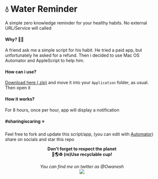 # 💧 Water Reminder

A simple zero knowledge reminder for your healthy habits. No external URL/Service will called

#### Why? 🤷‍♂️
A friend ask me a simple script for his habit. He tried a paid app, but unfortunately he asked for a refund.
Then i decided to use Mac OS Automator and AppleScript to help him.

#### How can i use?
[Download here (.zip)](https://github.com/Owanesh/Water-Reminder/releases) and move it into your `Application` folder, as usual. Then open it

#### How it works?
For 8 hours, once per hour, app will display a notification

#### #sharingiscaring ⭐️
Feel free to fork and update this script/app, (you can edit with [Automator](https://support.apple.com/guide/automator/welcome/mac)) share on socials and star this repo 

<html>
<p align="center">
<b>Don't forget to respect the planet <br/>
🌳🌎♻️  (re)Use recyclable cup!</b><br/><br/>
<i>You can find me on twitter as @Owanesh</i><br/>
<a rel="nofollow" href="//forthebadge.com"><img src="https://forthebadge.com/images/badges/powered-by-water.svg"></img></a>
</p>
</p>
</html>

